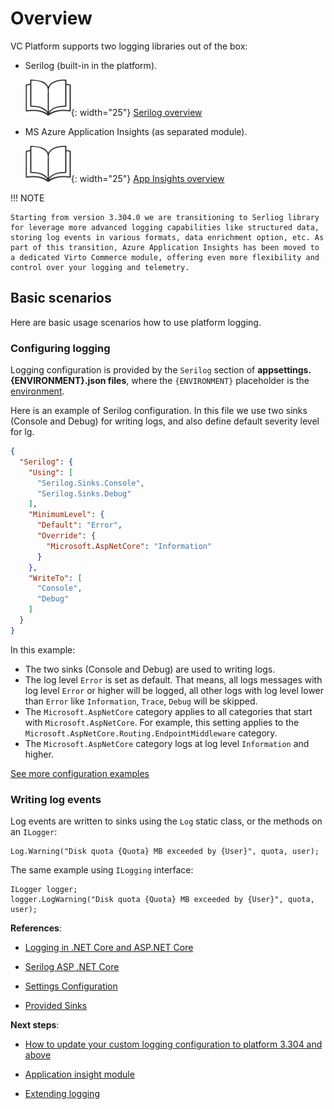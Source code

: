 # Overview

VC Platform supports two logging libraries out of the box:

* Serilog (built-in in the platform). 

    ![Readmore](media/readmore.png){: width="25"} [Serilog overview](https://serilog.net/)

* MS Azure Application Insights (as separated module). 

    ![Readmore](media/readmore.png){: width="25"} [App Insights overview](https://learn.microsoft.com/en-us/azure/azure-monitor/app/app-insights-overview)

!!! NOTE

    Starting from version 3.304.0 we are transitioning to Serliog library for leverage more advanced logging capabilities like structured data, storing log events in various formats, data enrichment option, etc. As part of this transition, Azure Application Insights has been moved to a dedicated Virto Commerce module, offering even more flexibility and control over your logging and telemetry. 

## Basic scenarios

Here are basic usage scenarios how to use platform logging.

### Configuring logging

Logging configuration is provided by the `Serilog` section of **appsettings.{ENVIRONMENT}.json files**, where the `{ENVIRONMENT}` placeholder is the [environment](https://learn.microsoft.com/en-us/aspnet/core/fundamentals/environments?view=aspnetcore-7.0). 

Here is an example of Serilog configuration. In this file we use two sinks (Console and Debug) for writing logs, and also define default severity level for lg.

```json title="appsettings.Development.json"
{
  "Serilog": {
    "Using": [
      "Serilog.Sinks.Console",
      "Serilog.Sinks.Debug"
    ],
    "MinimumLevel": {
      "Default": "Error",
      "Override": {
        "Microsoft.AspNetCore": "Information"        
      }
    },
    "WriteTo": [
      "Console",
      "Debug"
    ]
  }
}
```

In this example:

* The two sinks (Console and Debug) are used to writing logs.
* The log level `Error` is set as default. That means, all logs messages with log level `Error` or higher will be logged, all other logs with log level lower than `Error` like `Information`, `Trace`, `Debug` will be skipped.
* The `Microsoft.AspNetCore` category applies to all categories that start with `Microsoft.AspNetCore`. For example, this setting applies to the `Microsoft.AspNetCore.Routing.EndpointMiddleware` category. 
* The `Microsoft.AspNetCore` category logs at log level `Information` and higher.

[See more configuration examples](https://github.com/serilog/serilog-settings-configuration)

### Writing log events

Log events are written to sinks using the `Log` static class, or the methods on an `ILogger`:

```
Log.Warning("Disk quota {Quota} MB exceeded by {User}", quota, user);
```

The same example using `ILogging` interface:

```
ILogger logger;
logger.LogWarning("Disk quota {Quota} MB exceeded by {User}", quota, user);
```


**References**:

* [Logging in .NET Core and ASP.NET Core](https://learn.microsoft.com/en-us/aspnet/core/fundamentals/logging/?view=aspnetcore-7.0)

* [Serilog ASP .NET Core](https://github.com/serilog/serilog-aspnetcore)

* [Settings Configuration](https://github.com/serilog/serilog-settings-configuration)

* [Provided Sinks](https://github.com/serilog/serilog/wiki/Provided-Sinks)


**Next steps**:

* [How to update your custom logging configuration to platform 3.304 and above](how-to-update.md)

* [Application insight module](application-insights.md)

* [Extending logging](extended-logging.md)